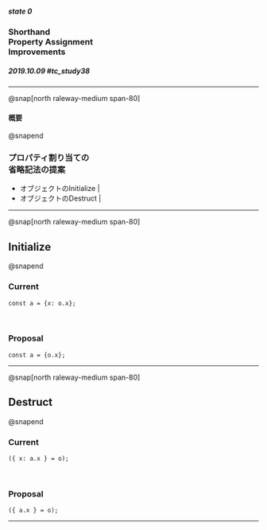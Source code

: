 ##### state 0
### Shorthand<br/>Property Assignment<br/>Improvements
##### 2019.10.09 \#tc_study38

---
@snap[north raleway-medium span-80]
#### 概要
@snapend

### プロパティ割り当ての<br/>省略記法の提案
 - オブジェクトのInitialize |
 - オブジェクトのDestruct | 

---
@snap[north raleway-medium span-80]
## Initialize
@snapend

### Current
```text
const a = {x: o.x};
```

<br/>

### Proposal
```text
const a = {o.x};
```

---

@snap[north raleway-medium span-80]
## Destruct
@snapend

### Current
```text
({ x: a.x } = o);
```

<br/>

### Proposal
```text
({ a.x } = o);
```
---
